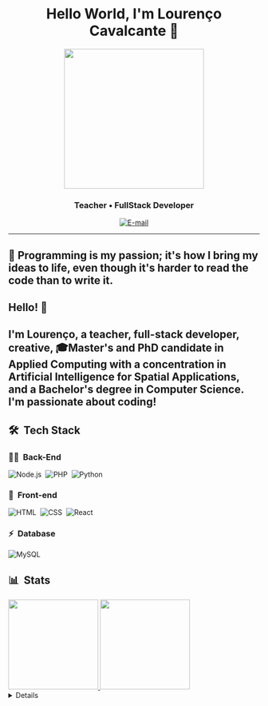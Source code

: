 <h1 align="center">
  Hello World, I'm Lourenço Cavalcante 👋
</h1>

<div align="center">
<!--<img height="320em" src="https://mir-s3-cdn-cf.behance.net/project_modules/1400_opt_1/81bb4b165684019.640b6038d133e.gif"/> -->
<img height="280em" src="https://i.pinimg.com/originals/77/ca/a3/77caa32884d735d439ade45ba37feaf2.gif"/>
  

  
</div>

<h3 align="center">
  Teacher • FullStack Developer
</h3>

<div align="center">
<p>
<a href="mailto:lourenco.cavalcante@ifto.edu.br.com">
<img src="https://img.shields.io/badge/-email-020114?style=for-the-badge&amp;logo=microsoft-outlook&amp;logoColor=EBD03E&amp;color:FFF" alt="E-mail">
</a>
</p>
</div>

---

## 🎯 Programming is my passion; it's how I bring my ideas to life, even though it's harder to read the code than to write it.

## Hello! 👋

## I'm Lourenço, a teacher, full-stack developer, creative, 🎓Master's and PhD candidate in Applied Computing with a concentration in Artificial Intelligence for Spatial Applications, and a Bachelor's degree in Computer Science. I'm passionate about coding!

## 🛠 &nbsp;Tech Stack

### 👩‍💻 &nbsp;Back-End

![Node.js](https://img.shields.io/badge/Node.js-E7ECEB?style=for-the-badge&logo=node.js&logoColor=53D9A2)&nbsp;
![PHP](https://img.shields.io/badge/PHP-E7ECEB?style=for-the-badge&logo=php)&nbsp;
![Python](https://img.shields.io/badge/Python-E7ECEB?style=for-the-badge&logo=Python)&nbsp;

### 🎨 &nbsp;Front-end

![HTML](https://img.shields.io/badge/-HTML-E7ECEB?style=for-the-badge&logo=HTML5&logoColor=C86833)&nbsp;
![CSS](https://img.shields.io/badge/-CSS-E7ECEB?style=for-the-badge&logo=CSS3&logoColor=139DFF)&nbsp;
![React](https://img.shields.io/badge/-React-E7ECEB?style=for-the-badge&logo=react&logoColor=1572B6)&nbsp;

### ⚡ &nbsp;Database


![MySQL](https://img.shields.io/badge/-MySQL-E7ECEB?style=for-the-badge&logo=mysql&logoColor=004D8F)&nbsp;



<!-- YT LIST END -->



## 📊 &nbsp;Stats

<div>
<a href="https://github.com/lourencocavalcante">
<img loading="lazy" height="180em" src="https://github-readme-stats.vercel.app/api/top-langs/?username=lourencocavalcante&layout=compact&langs_count=7&theme=dracula"/>
<img loading="lazy" height="180em" src="https://github-readme-stats.vercel.app/api?username=lourencocavalcante&show_icons=true&theme=dracula&include_all_commits=true&count_private=true"/>
</div>

<div align="center">

</div>

<details align="left">
  <summary>Credits</summary> 
  - Badges by <a href="https://shields.io/">shields.io</a>
  <br>
  - GitHub Stats by <a href="https://github.com/anuraghazra/github-readme-stats">anuraghazra</a>
  <br>
   - GitHub Streak by <a href="https://github.com/DenverCoder1/github-readme-streak-stats">DenverCoder1</a>
  <br>
  - Developer vector created by <a href="https://www.freepik.com/vectors/developer">storyset - www.freepik.com</a> (edited by author)
</details>

